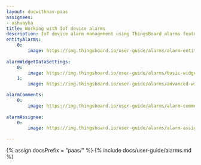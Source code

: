 ```yaml
---
layout: docwithnav-paas
assignees:
- ashvayka
title: Working with IoT device alarms
description: IoT device alarm management using ThingsBoard alarms feature
entityAlarms:
    0:
        image: https://img.thingsboard.io/user-guide/alarms/alarm-entity-details-PAAS.png
        
alarmWidgetDataSettings:
    0:
        image: https://img.thingsboard.io/user-guide/alarms/basic-widget-settings-PAAS.png
    1:
        image: https://img.thingsboard.io/user-guide/alarms/advanced-widget-settings-PAAS.png        

alarmComments:
    0:
        image: https://img.thingsboard.io/user-guide/alarms/alarm-comments-PAAS.png
    
alarmAssignee:
    0:
        image: https://img.thingsboard.io/user-guide/alarms/alarm-assignee-PAAS.png

---
```


{% assign docsPrefix = "paas/" %}
{% include docs/user-guide/alarms.md %}
